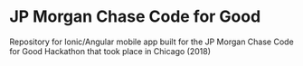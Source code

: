# JP Morgan Chase Code for Good

Repository for Ionic/Angular mobile app built for the JP Morgan Chase Code for Good Hackathon that took place in Chicago (2018)